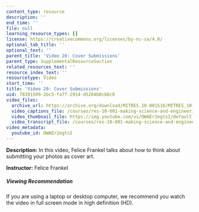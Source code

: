 ```yaml
---
content_type: resource
description: ''
end_time: ''
file: null
learning_resource_types: []
license: https://creativecommons.org/licenses/by-nc-sa/4.0/
optional_tab_title: ''
optional_text: ''
parent_title: 'Video 20: Cover Submissions'
parent_type: SupplementalResourceSection
related_resources_text: ''
resource_index_text: ''
resourcetype: Video
start_time: ''
title: 'Video 20: Cover Submissions'
uid: 78391509-2bc5-fa7f-2914-d5284b0cb6c0
video_files:
  archive_url: https://archive.org/download/MITRES.10-001S16/MITRES_10-001S16_Track25_300k.mp4
  video_captions_file: /courses/res-10-001-making-science-and-engineering-pictures-a-practical-guide-to-presenting-your-work-spring-2016/08019bda2d0b57c490b69f8ff8bab3e5_OWAEr2egtsI.vtt
  video_thumbnail_file: https://img.youtube.com/vi/OWAEr2egtsI/default.jpg
  video_transcript_file: /courses/res-10-001-making-science-and-engineering-pictures-a-practical-guide-to-presenting-your-work-spring-2016/90a57e95408c6c504ccbdd212b0175f0_OWAEr2egtsI.pdf
video_metadata:
  youtube_id: OWAEr2egtsI
---
```


**Description:** In this video, Felice Frankel talks about how to think about submitting your photos as cover art.

**Instructor:** Felice Frankel

##### Viewing Recommendation

If you are using a laptop or desktop computer, we recommend you watch the video in full screen mode in high definition (HD).

